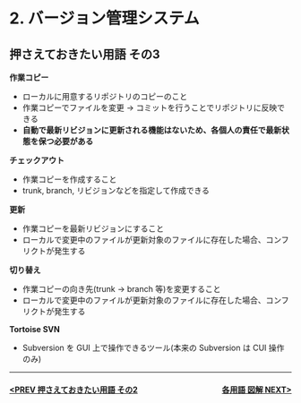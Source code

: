 # 2. バージョン管理システム

## 押さえておきたい用語 その3

**作業コピー**
- ローカルに用意するリポジトリのコピーのこと
- 作業コピーでファイルを変更 -> コミットを行うことでリポジトリに反映できる
- **自動で最新リビジョンに更新される機能はないため、各個人の責任で最新状態を保つ必要がある**

**チェックアウト**
- 作業コピーを作成すること
- trunk, branch, リビジョンなどを指定して作成できる

**更新**
- 作業コピーを最新リビジョンにすること
- ローカルで変更中のファイルが更新対象のファイルに存在した場合、コンフリクトが発生する

**切り替え**
- 作業コピーの向き先(trunk -> branch 等)を変更すること
- ローカルで変更中のファイルが更新対象のファイルに存在した場合、コンフリクトが発生する

**Tortoise SVN**
- Subversion を GUI 上で操作できるツール(本来の Subversion は CUI 操作のみ)

---
#### <div style="text-align:left; float:right;">[各用語 図解 NEXT>](./page7.md)</div>[<PREV 押さえておきたい用語 その2](./page5.md)